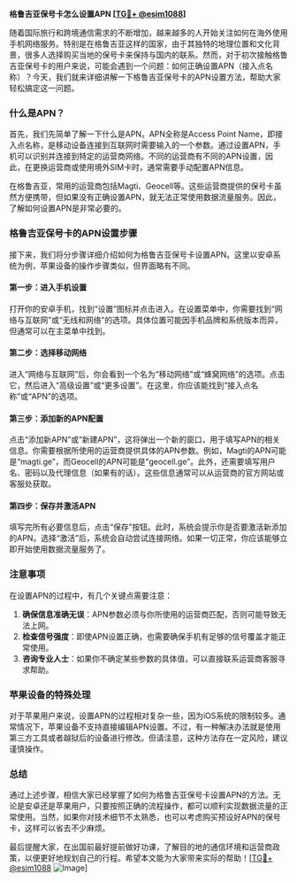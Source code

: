 **格鲁吉亚保号卡怎么设置APN [[TG💪+ @esim1088](https://t.me/s/esim1088)]**

随着国际旅行和跨境通信需求的不断增加，越来越多的人开始关注如何在海外使用手机网络服务。特别是在格鲁吉亚这样的国家，由于其独特的地理位置和文化背景，很多人选择购买当地的保号卡来保持与国内的联系。然而，对于初次接触格鲁吉亚保号卡的用户来说，可能会遇到一个问题：如何正确设置APN（接入点名称）？今天，我们就来详细讲解一下格鲁吉亚保号卡的APN设置方法，帮助大家轻松搞定这一问题。

### 什么是APN？

首先，我们先简单了解一下什么是APN。APN全称是Access Point Name，即接入点名称，是移动设备连接到互联网时需要输入的一个参数。通过设置APN，手机可以识别并连接到特定的运营商网络。不同的运营商有不同的APN设置，因此，在更换运营商或使用境外SIM卡时，通常需要手动配置APN信息。

在格鲁吉亚，常用的运营商包括Magti、Geocell等。这些运营商提供的保号卡虽然方便携带，但如果没有正确设置APN，就无法正常使用数据流量服务。因此，了解如何设置APN是非常必要的。

### 格鲁吉亚保号卡的APN设置步骤

接下来，我们将分步骤详细介绍如何为格鲁吉亚保号卡设置APN。这里以安卓系统为例，苹果设备的操作步骤类似，但界面略有不同。

#### 第一步：进入手机设置

打开你的安卓手机，找到“设置”图标并点击进入。在设置菜单中，你需要找到“网络与互联网”或“无线和网络”的选项。具体位置可能因手机品牌和系统版本而异，但通常可以在主菜单中找到。

#### 第二步：选择移动网络

进入“网络与互联网”后，你会看到一个名为“移动网络”或“蜂窝网络”的选项。点击它，然后进入“高级设置”或“更多设置”。在这里，你应该能找到“接入点名称”或“APN”的选项。

#### 第三步：添加新的APN配置

点击“添加新APN”或“新建APN”，这将弹出一个新的窗口，用于填写APN的相关信息。你需要根据所使用的运营商提供具体的APN参数。例如，Magti的APN可能是“magti.ge”，而Geocell的APN可能是“geocell.ge”。此外，还需要填写用户名、密码以及代理信息（如果有的话）。这些信息通常可以从运营商的官方网站或客服处获取。

#### 第四步：保存并激活APN

填写完所有必要信息后，点击“保存”按钮。此时，系统会提示你是否要激活新添加的APN。选择“激活”后，系统会自动尝试连接网络。如果一切正常，你应该能够立即开始使用数据流量服务了。

### 注意事项

在设置APN的过程中，有几个关键点需要注意：

1. **确保信息准确无误**：APN参数必须与你所使用的运营商匹配，否则可能导致无法上网。
2. **检查信号强度**：即使APN设置正确，也需要确保手机有足够的信号覆盖才能正常使用。
3. **咨询专业人士**：如果你不确定某些参数的具体值，可以直接联系运营商客服寻求帮助。

### 苹果设备的特殊处理

对于苹果用户来说，设置APN的过程相对复杂一些，因为iOS系统的限制较多。通常情况下，苹果设备不支持直接编辑APN设置。不过，有一种解决办法就是使用第三方工具或者越狱后的设备进行修改。但请注意，这种方法存在一定风险，建议谨慎操作。

### 总结

通过上述步骤，相信大家已经掌握了如何为格鲁吉亚保号卡设置APN的方法。无论是安卓还是苹果用户，只要按照正确的流程操作，都可以顺利实现数据流量的正常使用。当然，如果你对技术细节不太熟悉，也可以考虑购买预设好APN的保号卡，这样可以省去不少麻烦。

最后提醒大家，在出国前最好提前做好功课，了解目的地的通信环境和运营商政策，以便更好地规划自己的行程。希望本文能为大家带来实际的帮助！[[TG💪+ @esim1088](https://t.me/s/esim1088) ![Image](https://i.postimg.cc/4NQfJmqS/Snipaste-2025-05-13-00-14-12.png)]
